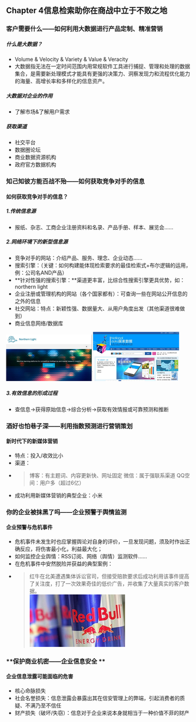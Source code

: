 ## Chapter 4信息检索助你在商战中立于不败之地

### **客户需要什么——如何利用大数据进行产品定制、精准营销**

##### **什么是大数据？**

* Volume & Velocity & Variety & Value & Veracity
* 大数据指无法在一定时间范围内用常规软件工具进行捕捉、管理和处理的数据集合，是需要新处理模式才能具有更强的决策力、洞察发现力和流程优化能力的海量、高增长率和多样化的信息资产。

##### **大数据对企业的作用**

* 了解市场&了解用户需求

##### **获取渠道**

* 社交平台
* 数据圈论坛
* 商业数据资源机构
* 政府官方数据机构

### **知己知彼方能百战不殆——如何获取竞争对手的信息**

#### **如何获取竞争对手的信息？**

##### 1.传统信息源

* 报纸、杂志、工商企业注册资料和名录、产品手册、样本、展览会……

##### 2.网络环境下的新型信息源

* 竞争对手的网站：介绍产品、服务、理念、企业动态……
* 搜索引擎：（关键：如何构建能体现检索要求的最佳检索式+布尔逻辑的运用，例：公司名AND产品）
* **针对性强的搜索引擎：**渠道更丰富，比综合性搜索引擎更具优势，如：northern light
* 企业注册或管理机构的网站（各个国家都有）：可查询一些在网站公开信息的之外的信息
* 社交网站：特点：新颖性强、数据量大、从用户角度出发（其他渠道很难做到）
* 商业信息网络/数据库

![](/assets/9.png)![](/assets/10.png)

##### 3.有效信息的形成过程

* 查信息→获得原始信息→综合分析→获取有效情报或可靠预测和推断

### **酒好也怕巷子深——利用指数预测进行营销策划**

#### **新时代下的新媒体营销**

* 特点：投入/收效比小
* 渠道：
* > 博客：有主题词、内容更新快、网址固定 微信：属于强联系渠道 QQ空间：用户多（超过6亿）
* 成功利用新媒体营销的典型企业：小米

### **你的企业被抹黑了吗——企业预警于舆情监测**

#### **企业预警与危机事件**

* 危机事件未发生时也应掌握舆论对自身的评价，一旦发现问题，须及时作出正确反应，将伤害最小化，利益最大化；
* 如何监控企业舆情：RSS订阅、网络（舆情）监测软件……
* 在危机事件中安然脱险并获益的典型案例： 
* > 红牛在北美遭遇集体诉讼官司，但接受赔款要求后成功利用该事件提高了关注度，打了一次效果奇佳的低价广告，并收集了大量真实的客户数据。  
  > ![](/assets/7.png)

### **保护商业机密——企业信息安全 **

#### **企业信息泄露可能面临的危害**

* 核心命脉损失
* 社会名誉损失：信息泄露会暴露出其在信安管理上的弊端，引起消费者的质疑、不满乃至不信任
* 财产损失（破坏/失窃）：信息对于企业来说本身就相当于一种价值不菲的财产



